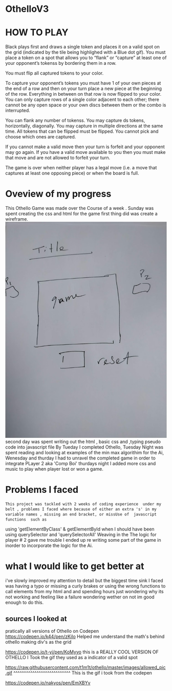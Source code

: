 # OthelloV3

# HOW TO PLAY 

Black plays first and draws a single token and places it on a valid spot on the grid (indicated by the tile being highlighed with a Blue dot gif). You must place a token on a spot that allows you to “flank” or “capture” at least one of your opponent’s tokenss by bordering them in a row.

You must flip all captured tokens to your color.

To capture your opponent’s tokens you must have 1 of your own pieces at the end of a row and then on your turn place a new piece at the beginning of the row. Everything in between on that row is now flipped to your color. You can only capture rows of a single color adjacent to each other; there cannot be any open space or your own discs between them or the combo is interrupted.

You can flank any number of tokenss. You may capture ds tokens, horizontally, diagonally. You may capture in multiple directions at the same time. All tokens that can be flipped must be flipped. You cannot pick and choose which ones are captured.

If you cannot make a valid move then your turn is forfeit and your opponent may go again. If you have a valid move available to you then you must make that move and are not allowed to forfeit your turn.



The game is over when neither player has a legal move (i.e. a move that captures at least one opposing piece) or when the board is full.


# Oveview of my progress
This Othello Game was made over the Course of a week .
Sunday was spent creating the css and html for the game 
first thing did was create a wireframe.
![alt text](img/wireframe.jpg)
 second day  was spent writing out the html , basic css and ,typing  pseudo code  into javascript file
   By Tueday I completed  Othello, Tuesday Night was spent reading and looking at examples of  the min max algorithim  for the Ai,  Wenesday and thurday  I had to unravel the completed game in order to integrate PLayer 2 aka 'Comp Boi'
                thurdays night I added more css and  music to play when player lost  or won a game.


# Problems I faced
    This project was tackled with 2 weeks of coding experience  under my belt , problems I faced where because of either an extra 's' in my variable names , missing an end bracket, or missUse of  javascript functions  such as 
using 'getElementByClass' & getElementById when I should have been using querySelector and 'querySelectorAll' 
      Weaving in the  The logic for player # 2  gave me trouble  I ended up  re writing  some part of the game in inorder to incorporate the logic  for the Ai. 




# what I would like to get better at 

i've slowly improved my attention to detail but the biggest time sink I faced was  having a typo or missing a curly brakes or using the wrong functions to call elements from my html and and spending hours just wondering why its not working and feeling like a  failure wondering wether on not im good enough to do this.
## sources I looked at
pratically all versions of Othello on Codepen
https://codepen.io/k44/pen/zKiIo
 Helped me  understand the math's behind othello
 making div's as the grid

 https://codepen.io/t-yi/pen/KoMyvo
 this is a REALLY COOL VERSION OF OTHELLO 
 I Took the gif they used as a indicator of a valid spot

 https://raw.githubusercontent.com/t1m1t/othello/master/images/allowed_pic.gif
^^^^^^^^^^^^^^^^^^^^^^^^^^^
 This is the gif  i took from the codepen  


https://codepen.io/nakyos/pen/EmXBYv

